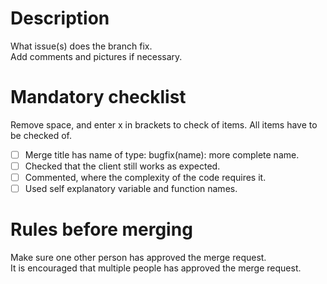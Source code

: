 # Description

What issue(s) does the branch fix.  
Add comments and pictures if necessary.

# Mandatory checklist

Remove space, and enter x in brackets to check of items. All items have to be checked of.

- [ ] Merge title has name of type: bugfix(name): more complete name.
- [ ] Checked that the client still works as expected.
- [ ] Commented, where the complexity of the code requires it.
- [ ] Used self explanatory variable and function names.

# Rules before merging
Make sure one other person has approved the merge request.  
It is encouraged that multiple people has approved the merge request.